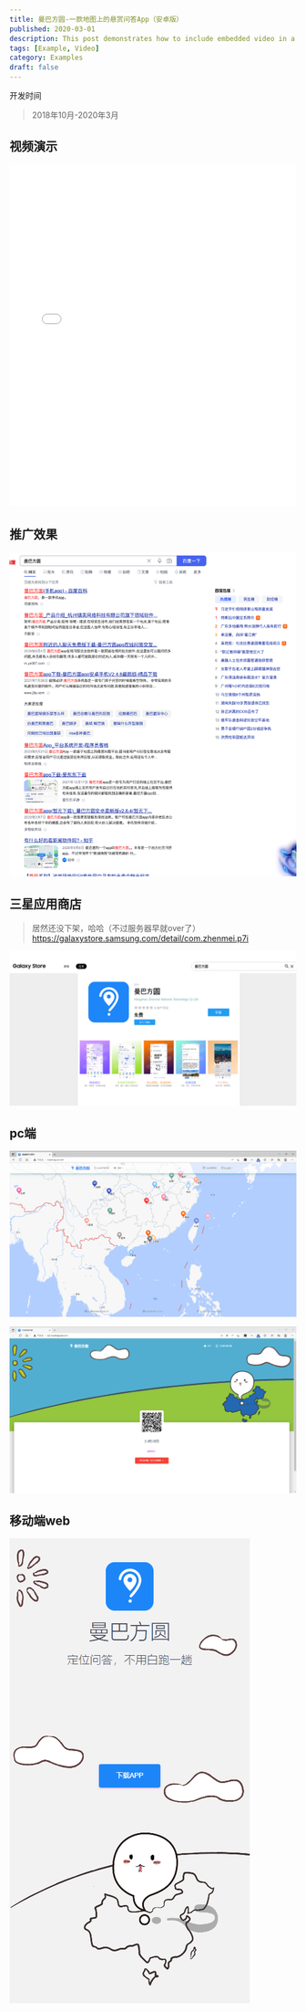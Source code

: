 ```yaml
---
title: 曼巴方圆-一款地图上的悬赏问答App（安卓版）
published: 2020-03-01
description: This post demonstrates how to include embedded video in a blog post.
tags: [Example, Video]
category: Examples
draft: false
---
```



开发时间
> 2018年10月-2020年3月


## 视频演示

<iframe width="100%" height="600" src="//player.bilibili.com/player.html?isOutside=true&aid=115324754139047&bvid=BV13nxVzqET4&cid=32868729520&p=1" scrolling="no" border="0" frameborder="no" framespacing="0" allowfullscreen="true" &autoplay=0></iframe>


## 推广效果
![Alt text](./images/baidu.png)

## 三星应用商店
> 居然还没下架，哈哈（不过服务器早就over了）
https://galaxystore.samsung.com/detail/com.zhenmei.p7i

![Alt text](./images/samsung.png)



## pc端
![Alt text](./images/pc.png)

![Alt text](./images/pc2.png)

## 移动端web
![Alt text](./images/mobile.png)
